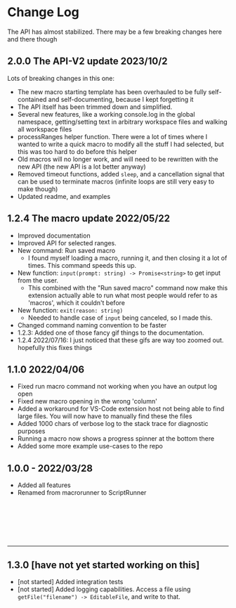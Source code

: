# Change Log

The API has almost stabilized. There may be a few breaking changes here and there though

## 2.0.0 The API-V2 update 2023/10/2

Lots of breaking changes in this one:

-   The new macro starting template has been overhauled to be fully self-contained and self-documenting, because I kept forgetting it
-   The API itself has been trimmed down and simplified.
-   Several new features, like a working console.log in the global namespace, getting/setting text in arbitrary workspace files and walking all workspace files
-   processRanges helper function. There were a lot of times where I wanted to write a quick macro to modify all the stuff I had selected, but this was too hard to do before this helper
-   Old macros will no longer work, and will need to be rewritten with the new API (the new API is a lot better anyway)
-   Removed timeout functions, added `sleep`, and a cancellation signal that can be used to terminate macros (infinite loops are still very easy to make though)
-   Updated readme, and examples

## 1.2.4 The macro update 2022/05/22

-   Improved documentation
-   Improved API for selected ranges.
-   New command: Run saved macro
    -   I found myself loading a macro, running it, and then closing it a lot of times. This command speeds this up.
-   New function: `input(prompt: string) -> Promise<string>` to get input from the user.
    -   This combined with the "Run saved macro" command now make this extension actually able to run what most people would refer to as 'macros', which it couldn't before
-   New function: `exit(reason: string)`
    -   Needed to handle case of `input` being canceled, so I made this.
-   Changed command naming convention to be faster
-   1.2.3: Added one of those fancy gif things to the documentation.
-   1.2.4 2022/07/16: I just noticed that these gifs are way too zoomed out. hopefully this fixes things

## 1.1.0 2022/04/06

-   Fixed run macro command not working when you have an output log open
-   Fixed new macro opening in the wrong 'column'
-   Added a workaround for VS-Code extension host not being able to find large files. You will now have to manually find these the files
-   Added 1000 chars of verbose log to the stack trace for diagnostic purposes
-   Running a macro now shows a progress spinner at the bottom there
-   Added some more example use-cases to the repo

## 1.0.0 - 2022/03/28

-   Added all features
-   Renamed from macrorunner to ScriptRunner

<br>
<br>
<br>
<br>
<br>

<hr>

## 1.3.0 [have not yet started working on this]

-   [not started] Added integration tests
-   [not started] Added logging capabilities. Access a file using `getFile("filename") -> EditableFile`, and write to that.
